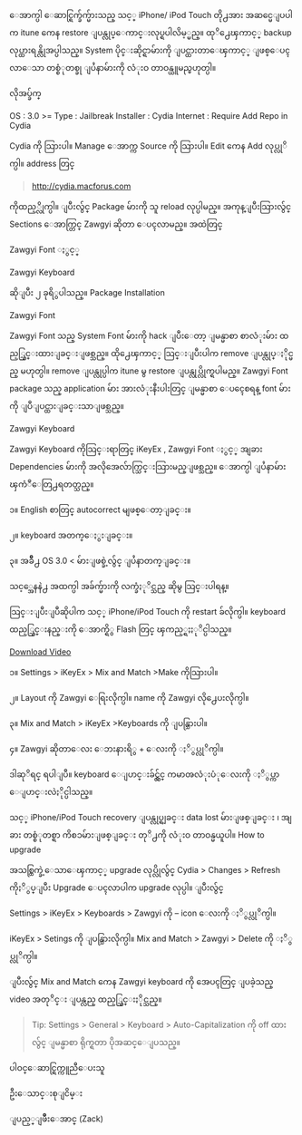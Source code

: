 ေအာက္ပါ ေဆာင္ရြက္ခ်က္မ်ားသည္ သင့္ iPhone/ iPod Touch တို႕အား အဆင္မေျပပါက itune ကေန restore ျပန္လုပ္ေကာင္းလုပ္ရပါလိမ့္မည္။ ထုိ႕ေၾကာင့္ backup လုပ္ထားရန္လိုအပ္ပါသည္။ System ပိုင္းဆိုင္ရာမ်ားကို ျပင္ထားတာေၾကာင့္ ျဖစ္ေပၚလာေသာ တစ္စံုတစ္ခု ျပႆနာမ်ားကို လံုးဝ တာဝန္ယူမည္မဟုတ္ပါ။

လိုအပ္ခ်က္

OS : 3.0 >=
Type : Jailbreak
Installer : Cydia
Internet : Require
Add Repo in Cydia

Cydia ကို သြားပါ။ Manage ေအာက္က Source ကို သြားပါ။ Edit ကေန Add လုပ္လုိက္ပါ။ address တြင္

> http://cydia.macforus.com

ကိုထည့္လိုက္ပါ။ ျပီးလွ်င္ Package မ်ားကို သူ reload လုပ္ပါမည္။ အကုန္ျပီးသြားလွ်င္ Sections ေအာက္တြင္ Zawgyi ဆိုတာ ေပၚလာမည္။ အထဲတြင္

Zawgyi Font ႏွင့္

Zawgyi Keyboard

ဆိုျပီး ၂ ခုရိွပါသည္။
Package Installation

Zawgyi Font

Zawgyi Font သည္ System Font မ်ားကို hack ျပီးေတာ့ ျမန္မာစာ စာလံုးမ်ား ထည့္သြင္းထားျခင္းျဖစ္သည္။ ထို႕ေၾကာင့္ သြင္းျပီးပါက remove ျပန္လုပ္ႏိုင္မည္ မဟုတ္ပါ။ remove ျပန္လုပ္ပါက itune မွ restore ျပန္လုပ္လိုက္ရပါမည္။ Zawgyi Font package သည္ application မ်ား အားလံုးနီးပါးတြင္ ျမန္မာစာ ေပၚေစရန္ font မ်ားကို ျပဳျပင္ထားျခင္းသာျဖစ္သည္။

Zawgyi Keyboard

Zawgyi Keyboard ကိုသြင္းရာတြင္ iKeyEx , Zawgyi Font ႏွင့္  အျခား Dependencies မ်ားကို အလိုအေလ်ာက္သြင္းသြားမည္ျဖစ္သည္။ ေအာက္ပါ ျပႆနာမ်ား ၾကံဳေတြ႕ရတတ္သည္။

၁။ English စာတြင္ autocorrect မျဖစ္ေတာ့ျခင္း။

၂။ keyboard အတက္ေႏွးျခင္း။

၃။ အခ်ဳိ႕ OS 3.0 < မ်ားျဖစ္ခဲ့လွ်င္ ျပႆနာတက္ျခင္း။

သင့္အေနနဲ႕ အထက္ပါ အခ်က္မ်ားကို လက္ခံႏုိင္သည္ ဆိုမွ သြင္းပါရန္။

သြင္းျပီးျပီဆိုပါက သင့္ iPhone/iPod Touch ကို restart ခ်လိုက္ပါ။ keyboard ထည့္သြင္းနည္းကို ေအာက္ရိွ Flash တြင္ ၾကည့္ရႈႏုိင္ပါသည္။

[Download Video](http://www.saturngod.net/project/kyeboardinstall.swf)

၁။ Settings > iKeyEx > Mix and Match >Make ကိုသြားပါ။

၂။ Layout ကို Zawgyi ေရြးလိုက္ပါ။ name ကို Zawgyi လို႕ေပးလိုက္ပါ။

၃။ Mix and Match > iKeyEx >Keyboards ကို ျပန္သြားပါ။

၄။ Zawgyi ဆိုတာေလး ေဘးနားရိွ + ေလးကို ႏိွပ္လုိက္ပါ။

ဒါဆုိရင္ ရပါျပီ။ keyboard ေျပာင္းခ်င္လွ်င္ ကမာၻလံုးပံုေလးကို ႏိွပ္ကာ ေျပာင္းလဲႏိုင္ပါသည္။

သင့္ iPhone/iPod Touch recovery ျပန္လုပ္ရျခင္း data lost မ်ားျဖစ္ျခင္း ၊ အျခား တစ္စံုတစ္ရာ ကိစၥမ်ားျဖစ္ျခင္း တုိ႕ကို လံုးဝ တာဝန္မယူပါ။
How to upgrade

အသစ္ထြက္ခဲ့ေသာေၾကာင့္ upgrade လုပ္လိုလွ်င္ Cydia > Changes > Refresh ကိုႏိွပ္ျပီး Upgrade ေပၚလာပါက upgrade လုပ္ပါ။ ျပီးလွ်င္

Settings > iKeyEx > Keyboards > Zawgyi ကို – icon ေလးကို ႏိွပ္လုိက္ပါ။

iKeyEx > Setings ကို ျပန္သြားလိုက္ပါ။ Mix and Match > Zawgyi > Delete ကို ႏိွပ္လုိက္ပါ။

ျပီးလွ်င္ Mix and Match ကေန Zawgyi keyboard ကို အေပၚတြင္ ျပခဲ့သည္ video အတုိင္း ျပန္လည္ ထည့္သြင္းႏိုင္သည္။

> Tip: Settings > General > Keyboard > Auto-Capitalization ကို off ထားလွ်င္ ျမန္မာစာ ရိုက္ရတာ ပိုအဆင္ေျပသည္။

ပါဝင္ေဆာင္ရြက္ကူညီေပးသူ

ဦးေသာင္းစုျငိမ္း

ျပည့္ျဖဳိးေအာင္ (Zack)